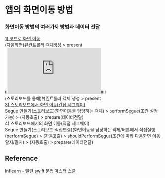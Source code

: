 # 앱의 화면이동 방법
### 화면이동 방법의 여러가지 방법과 데이터 전달
[1) 코드로 화면 이동](https://github.com/ZE-R0-1/Swift-TIL/blob/main/AppPractice/4-%ED%99%94%EB%A9%B4%EC%9D%B4%EB%8F%99%EA%B3%BC%20%EB%8D%B0%EC%9D%B4%ED%84%B0%20%EC%A0%84%EB%8B%AC/1.%20%EC%BD%94%EB%93%9C%EB%A1%9C%20%ED%99%94%EB%A9%B4%20%EC%9D%B4%EB%8F%99.md)  
(다음화면)뷰컨트롤러 객체생성 > present  
!!![2) 코드로 스토리보드 객체를 생성해서, 화면 이동](https://github.com/ZE-R0-1/Swift-TIL/blob/main/AppPractice/4-%ED%99%94%EB%A9%B4%EC%9D%B4%EB%8F%99%EA%B3%BC%20%EB%8D%B0%EC%9D%B4%ED%84%B0%20%EC%A0%84%EB%8B%AC/2.%20%EC%BD%94%EB%93%9C%EB%A1%9C%20%EC%8A%A4%ED%86%A0%EB%A6%AC%EB%B3%B4%EB%93%9C%20%EA%B0%9D%EC%B2%B4%EB%A5%BC%20%EC%83%9D%EC%84%B1%ED%95%B4%EC%84%9C%2C%20%ED%99%94%EB%A9%B4%20%EC%9D%B4%EB%8F%99.md)!!!!  
(스토리보드를 통해)뷰컨트롤러 객체 생성 > present  
[3) 스토리보드에서 화면 이동(간접 세그웨이)](https://github.com/ZE-R0-1/Swift-TIL/blob/main/AppPractice/4-%ED%99%94%EB%A9%B4%EC%9D%B4%EB%8F%99%EA%B3%BC%20%EB%8D%B0%EC%9D%B4%ED%84%B0%20%EC%A0%84%EB%8B%AC/3.%20%EC%8A%A4%ED%86%A0%EB%A6%AC%EB%B3%B4%EB%93%9C%EC%97%90%EC%84%9C%20%ED%99%94%EB%A9%B4%20%EC%9D%B4%EB%8F%99(%EA%B0%84%EC%A0%91%20%EC%84%B8%EA%B7%B8%EC%9B%A8%EC%9D%B4).md)  
Segue 만들기(스토리보드)(화면이동을 담당하는 객체) > performSegue(조건 설정 가능) > (자동호출) > prepare(데이터전달)  
4) 스토리보드에서의 화면 이동(직접 세그웨이)  
Segue 만들기(스토리보드-직접연결)(화면이동을 담당하는 객체/버튼에서 직접실행(performSegue) > (자동호출) > shouldPerformSegue(조건에 따라 다음화면 이동할지/말지) > (자동호출) > prepare(데이터전달)  
## Reference 
[Inflearn - 앨런 swift 문법 마스터 스쿨](https://www.inflearn.com/course/%EC%8A%A4%EC%9C%84%ED%94%84%ED%8A%B8-%EB%AC%B8%EB%B2%95-%EB%A7%88%EC%8A%A4%ED%84%B0-%EC%8A%A4%EC%BF%A8-%EC%95%B1%EB%A7%8C%EB%93%A4%EA%B8%B0)
